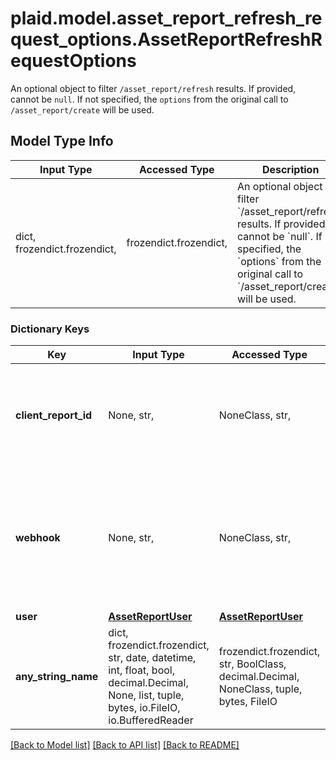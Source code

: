 # plaid.model.asset_report_refresh_request_options.AssetReportRefreshRequestOptions

An optional object to filter `/asset_report/refresh` results. If provided, cannot be `null`. If not specified, the `options` from the original call to `/asset_report/create` will be used.

## Model Type Info
Input Type | Accessed Type | Description | Notes
------------ | ------------- | ------------- | -------------
dict, frozendict.frozendict,  | frozendict.frozendict,  | An optional object to filter &#x60;/asset_report/refresh&#x60; results. If provided, cannot be &#x60;null&#x60;. If not specified, the &#x60;options&#x60; from the original call to &#x60;/asset_report/create&#x60; will be used. | 

### Dictionary Keys
Key | Input Type | Accessed Type | Description | Notes
------------ | ------------- | ------------- | ------------- | -------------
**client_report_id** | None, str,  | NoneClass, str,  | Client-generated identifier, which can be used by lenders to track loan applications. | [optional] 
**webhook** | None, str,  | NoneClass, str,  | URL to which Plaid will send Assets webhooks, for example when the requested Asset Report is ready. | [optional] 
**user** | [**AssetReportUser**](AssetReportUser.md) | [**AssetReportUser**](AssetReportUser.md) |  | [optional] 
**any_string_name** | dict, frozendict.frozendict, str, date, datetime, int, float, bool, decimal.Decimal, None, list, tuple, bytes, io.FileIO, io.BufferedReader | frozendict.frozendict, str, BoolClass, decimal.Decimal, NoneClass, tuple, bytes, FileIO | any string name can be used but the value must be the correct type | [optional]

[[Back to Model list]](../../README.md#documentation-for-models) [[Back to API list]](../../README.md#documentation-for-api-endpoints) [[Back to README]](../../README.md)

